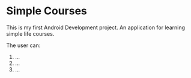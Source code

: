 # Simple Courses
This is my first Android Development project. An application for learning simple life courses.

The user can:
1. ...
2. ...
3. ...
